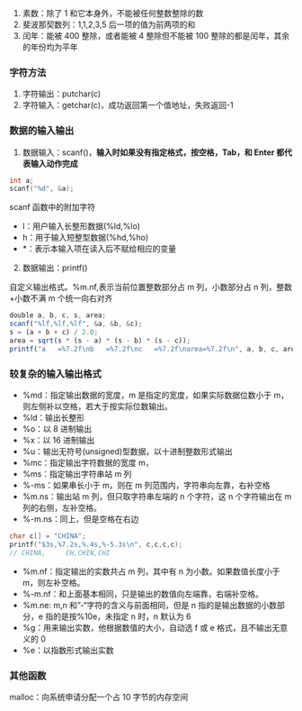 1. 素数：除了 1 和它本身外，不能被任何整数整除的数
2. 斐波那契数列：1,1,2,3,5 后一项的值为前两项的和
3. 闰年：能被 400 整除，或者能被 4 整除但不能被 100 整除的都是闰年，其余的年份均为平年

### 字符方法

1. 字符输出：putchar(c)
2. 字符输入：getchar(c)，成功返回第一个值地址，失败返回-1

### 数据的输入输出

1. 数据输入：scanf()，**输入时如果没有指定格式，按空格，Tab，和 Enter 都代表输入动作完成**

```c
int a;
scanf("%d", &a);
```

scanf 函数中的附加字符

- l：用户输入长整形数据(%ld,%lo)
- h：用于输入短整型数据(%hd,%ho)
- \*：表示本输入项在读入后不赋给相应的变量

2. 数据输出：printf()

自定义输出格式。%m.nf,表示当前位置整数部分占 m 列，小数部分占 n 列，整数+小数不满 m 个统一向右对齐

```js
double a, b, c, s, area;
scanf("%lf,%lf,%lf", &a, &b, &c);
s = (a + b + c) / 2.0;
area = sqrt(s * (s - a) * (s - b) * (s - c));
printf("a   =%7.2f\nb   =%7.2f\nc   =%7.2f\narea=%7.2f\n", a, b, c, area);
```

### 较复杂的输入输出格式

- %md：指定输出数据的宽度，m 是指定的宽度，如果实际数据位数小于 m，则左侧补以空格，若大于按实际位数输出。
- %ld：输出长整形
- %o：以 8 进制输出
- %x：以 16 进制输出
- %u：输出无符号(unsigned)型数据，以十进制整数形式输出
- %mc：指定输出字符数据的宽度 m，
- %ms：指定输出字符串站 m 列
- %-ms：如果串长小于 m，则在 m 列范围内，字符串向左靠，右补空格
- %m.ns：输出站 m 列，但只取字符串左端的 n 个字符，这 n 个字符输出在 m 列的右侧，左补空格。
- %-m.ns：同上，但是空格在右边

```c
char c[] = "CHINA";
printf("$3s,%7.2s,%.4s,%-5.3s\n", c,c,c,c);
// CHINA,     CH,CHIN,CHI
```

- %m.nf：指定输出的实数共占 m 列，其中有 n 为小数。如果数值长度小于 m，则左补空格。
- %-m.nf：和上面基本相同，只是输出的数值向左端靠，右端补空格。
- %m.ne: m,n 和”-“字符的含义与前面相同，但是 n 指的是输出数据的小数部分，e 指的是按%10e，未指定 n 时，n 默认为 6
- %g：用来输出实数，他根据数值的大小，自动选 f 或 e 格式，且不输出无意义的 0
- %e：以指数形式输出实数

### 其他函数

malloc：向系统申请分配一个占 10 字节的内存空间
